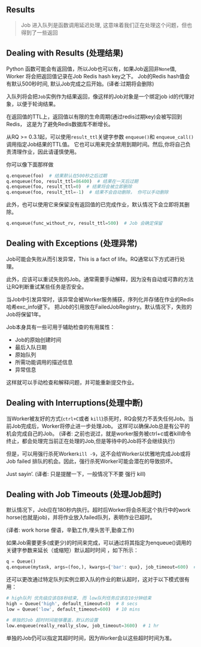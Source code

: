 ## Results

> Job 进入队列是函数调用延迟处理, 这意味着我们正在处理这个问题，但也得到了一些返回


## Dealing with Results (处理结果)

Python 函数可能会有返回值，所以Job也可以有，如果Job返回非`None`值, Worker 将会把返回值记录在Job Redis hash key之下。
Job的Redis hash值会有默认500秒时间, 默认Job完成之后开始。(译者:过期将会删除)

入队列将会把`Job`实例作为结果返回，像这样的Job对象是一个绑定job id的代理对象，以便于轮询结果。

在返回值的TTL上，返回值以有限的生命周期(通过redis过期key)会被写回到Redis， 这是为了避免Redis数据库不断增长。

从RQ >= 0.3.1起，可以使用`result_ttl`关键字参数 `enqueue()`和 `enqueue_call()`调用指定Job结果的TTL值。
它也可以用来完全禁用到期时间。然后,你将自己负责清理作业，因此请谨慎使用。

你可以像下面那样做
```python
q.enqueue(foo)  # 结果默认在500秒之后过期
q.enqueue(foo, result_ttl=86400)  # 结果在一天后过期
q.enqueue(foo, result_ttl=0)  # 结果将会被立即删除
q.enqueue(foo, result_ttl=-1)  # 结果不会自动删除， 你可以手动删除

```
此外，也可以使用它来保留没有返回值的已完成作业，默认情况下会立即将其删除。

```python
q.enqueue(func_without_rv, result_ttl=500)  # Job 会确定保留

```

## Dealing with Exceptions (处理异常)
Job可能会失败从而引发异常，This is a fact of life。RQ通常以下方式进行处理。

此外，应该可以重试失败的Job。通常需要手动解释，因为没有自动或可靠的方法让RQ判断重试某些任务是否安全。

当Job中引发异常时，该异常会被Worker服务捕获，序列化并存储在作业的Redis哈希exc_info键下。
把Job的引用放在FailedJobRegistry。默认情况下，失败的Job将保留1年。

Job本身具有一些可用于辅助检查的有用属性：
- Job的原始创建时间
- 最后入队日期
- 原始队列
- 所需功能调用的描述信息
- 异常信息

这样就可以手动检查和解释问题，并可能重新提交作业。

## Dealing with Interruptions(处理中断)
当Worker被友好的方式(`ctrl+C`或者 `kill`)杀死时，RQ会努力不丢失任何Job。当前Job完成后，Worker将停止进一步处理Job。
这样可以确保Job总是有公平的机会完成自己的Job。 (译者: 之前也说过，就是worker服务被ctrl+c或者kill命令终止，都会处理完当前正在处理的Job,但是等待中的Job将不会继续执行)

但是，可以用强行杀死Worker`kill -9`，这不会给Worker以优雅地完成Job或将Job failed 排队的机会。因此，强行杀死Worker可能会潜在的导致损坏。

Just sayin’. (译者: 只是提醒一下，一般情况下不要 强行 kill)

## Dealing with Job Timeouts (处理Job超时)
默认情况下，Job应在180秒内执行。超时后Worker将会杀死这个执行中的work horse(也就是job)，并将作业放入failed队列，表明作业已超时。

(译者: work horse 俚语，辛勤工作,埋头苦干,勤奋工作)

如果Job需要更多(或更少)的时间来完成，可以通过将其指定为enqueue()调用的关键字参数来延长（或缩短）默认超时时间 ，如下所示：
```python
q = Queue()
q.enqueue(mytask, args=(foo,), kwargs={'bar': qux}, job_timeout=600)  # job_timeout参数设置10 分钟
```

还可以更改通过特定队列实例立即入队的作业的默认超时，这对于以下模式很有用：
```python
# high队列 优先级应该在8秒结束, 而 low队列任务应该在10分钟结束
high = Queue('high', default_timeout=8)  # 8 secs
low = Queue('low', default_timeout=600)  # 10 mins

# 单独的Job 超时时间能够覆盖，默认的设置
low.enqueue(really_really_slow, job_timeout=3600)  # 1 hr
```

单独的Job仍可以指定其超时时间，因为Worker会以这些超时时间为准。









